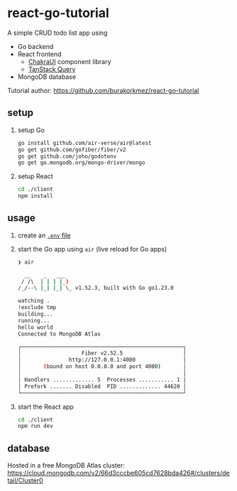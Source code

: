 # react-go-tutorial

A simple CRUD todo list app using
- Go backend
- React frontend
  - [ChakraUI](https://v2.chakra-ui.com/) component library
  - [TanStack Query](https://tanstack.com/query/latest) 
- MongoDB database

Tutorial author: <https://github.com/burakorkmez/react-go-tutorial>

## setup

1. setup Go

    ```bash
    go install github.com/air-verse/air@latest
    go get github.com/gofiber/fiber/v2
    go get github.com/joho/godotenv
    go get go.mongodb.org/mongo-driver/mongo

2. setup React

    ```bash
    cd ./client
    npm install
    ```

## usage

1. create an [`.env` file](.env.sample)

2. start the Go app using `air` (live reload for Go apps)

    ```bash
    ❯ air
    
      __    _   ___  
     / /\  | | | |_) 
    /_/--\ |_| |_| \_ v1.52.3, built with Go go1.23.0
    
    watching .
    !exclude tmp
    building...
    running...
    hello world
    Connected to MongoDB Atlas
    
    ┌───────────────────────────────────────────────────┐ 
    │                   Fiber v2.52.5                   │ 
    │               http://127.0.0.1:4000               │ 
    │       (bound on host 0.0.0.0 and port 4000)       │ 
    │                                                   │ 
    │ Handlers ............. 5  Processes ........... 1 │ 
    │ Prefork ....... Disabled  PID ............. 44620 │ 
    └───────────────────────────────────────────────────┘ 
    ```

3. start the React app

    ```bash
    cd ./client
    npm run dev
    ```

## database

Hosted in a free MongoDB Atlas cluster: <https://cloud.mongodb.com/v2/66d3cccbe605cd7628bda426#/clusters/detail/Cluster0>
